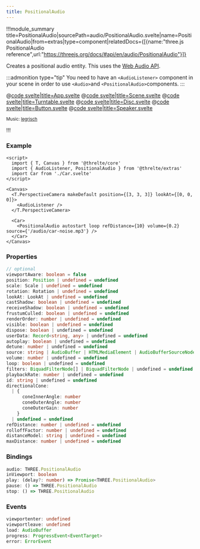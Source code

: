 ```yaml
---
title: PositionalAudio
---
```


<script lang="ts">
import Example from '$examples/extras/positional-audio/App.svelte'
</script>

!!!module_summary title=PositionalAudio|sourcePath=audio/PositionalAudio.svelte|name=PositionalAudio|from=extras|type=component|relatedDocs={[{name:"three.js PositionalAudio reference",url:"https://threejs.org/docs/#api/en/audio/PositionalAudio"}]}

Creates a positional audio entity.
This uses the [Web Audio API](https://developer.mozilla.org/en-US/Web/API/Web_Audio_API).

:::admonition type="tip"
You need to have an `<AudioListener>` component in your scene in order to use `<Audio>`and `<PositionalAudio>`components.
:::

<ExampleWrapper playgroundHref="/extras/positional-audio">
<Example />

<div slot="code">

@[code svelte|title=App.svelte](../../examples/extras/positional-audio/App.svelte)
@[code svelte|title=Scene.svelte](../../examples/extras/positional-audio/Scene.svelte)
@[code svelte|title=Turntable.svelte](../../examples/extras/positional-audio/Turntable.svelte)
@[code svelte|title=Disc.svelte](../../examples/extras/positional-audio/Disc.svelte)
@[code svelte|title=Button.svelte](../../examples/extras/positional-audio/Button.svelte)
@[code svelte|title=Speaker.svelte](../../examples/extras/positional-audio/Speaker.svelte)

</div>
</ExampleWrapper>

<small>Music: <a href="https://legrisch.com" target="_blank">legrisch</a></small>

!!!

### Example

```svelte
<script>
  import { T, Canvas } from '@threlte/core'
  import { AudioListener, PositionalAudio } from '@threlte/extras'
  import Car from './Car.svelte'
</script>

<Canvas>
  <T.PerspectiveCamera makeDefault position={[3, 3, 3]} lookAt={[0, 0, 0]}>
    <AudioListener />
  </T.PerspectiveCamera>

  <Car>
    <PositionalAudio autostart loop refDistance={10} volume={0.2} source={'/audio/car-noise.mp3'} />
  </Car>
</Canvas>
```

### Properties

```ts
// optional
viewportAware: boolean = false
position: Position | undefined = undefined
scale: Scale | undefined = undefined
rotation: Rotation | undefined = undefined
lookAt: LookAt | undefined = undefined
castShadow: boolean | undefined = undefined
receiveShadow: boolean | undefined = undefined
frustumCulled: boolean | undefined = undefined
renderOrder: number | undefined = undefined
visible: boolean | undefined = undefined
dispose: boolean | undefined = undefined
userData: Record<string, any> | undefined = undefined
autoplay: boolean | undefined = undefined
detune: number | undefined = undefined
source: string | AudioBuffer | HTMLMediaElement | AudioBufferSourceNode | MediaStream | undefined = undefined
volume: number | undefined = undefined
loop: boolean | undefined = undefined
filters: BiquadFilterNode[] | BiquadFilterNode | undefined = undefined
playbackRate: number | undefined = undefined
id: string | undefined = undefined
directionalCone:
  | {
      coneInnerAngle: number
      coneOuterAngle: number
      coneOuterGain: number
    }
  | undefined = undefined
refDistance: number | undefined = undefined
rolloffFactor: number | undefined = undefined
distanceModel: string | undefined = undefined
maxDistance: number | undefined = undefined
```

### Bindings

```ts
audio: THREE.PositionalAudio
inViewport: boolean
play: (delay?: number) => Promise<THREE.PositionalAudio>
pause: () => THREE.PositionalAudio
stop: () => THREE.PositionalAudio
```

### Events

```ts
viewportenter: undefined
viewportleave: undefined
load: AudioBuffer
progress: ProgressEvent<EventTarget>
error: ErrorEvent
```
